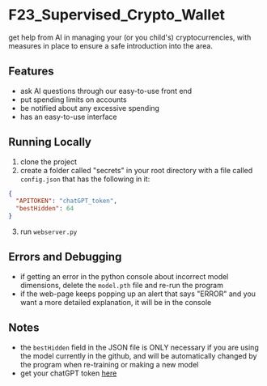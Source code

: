 # F23_Supervised_Crypto_Wallet
get help from AI in managing your (or you child's) cryptocurrencies, with measures in place to ensure a safe introduction into the area.

## Features
* ask AI questions through our easy-to-use front end
* put spending limits on accounts
* be notified about any excessive spending
* has an easy-to-use interface

## Running Locally
1. clone the project
2. create a folder called "secrets" in your root directory with a file called `config.json` that has the following in it:
```json
{
  "APITOKEN": "chatGPT_token",
  "bestHidden": 64
}
```
3. run `webserver.py`


## Errors and Debugging
* if getting an error in the python console about incorrect model dimensions, delete the `model.pth` file and re-run the program
* if the web-page keeps popping up an alert that says "ERROR" and you want a more detailed explanation, it will be in the console

## Notes
* the `bestHidden` field in the JSON file is ONLY necessary if you are using the model currently in the github, and will be automatically changed by the program when re-training or making a new model
* get your chatGPT token [here](https://platform.openai.com/api-keys)
